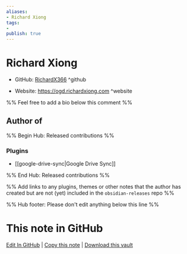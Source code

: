 ```yaml
---
aliases:
- Richard Xiong
tags:
- 
publish: true
---
```


# Richard Xiong

- GitHub: [RichardX366](https://github.com/RichardX366/) ^github
<!-- - Discord: `@` ^discord-->
- Website: <https://ogd.richardxiong.com> ^website
<!-- - [[Publish sites|Publish site]]: <https://> ^publish-->

%% Feel free to add a bio below this comment %%


## Author of

%% Begin Hub: Released contributions %%
### Plugins
- [[google-drive-sync|Google Drive Sync]]

%% End Hub: Released contributions %%

%% Add links to any plugins, themes or other notes that the author has created but are not (yet) included in the `obsidian-releases` repo %%

<!--
### Unlisted plugins
-->

<!--
### Others
-->

<!--
## Sponsor this author
-->

<!-- - [[GitHub sponsors]]: [Sponsor @RichardX366 on GitHub Sponsors](https://github.com/sponsors/RichardX366) ^github-sponsor-->
<!-- - [[Buy me a coffee]]: <https://> ^buy-me-a-coffee-->
<!-- - [[PayPal]]: <https://> ^paypal-->
<!-- - [[Patreon]]: <https://> ^patreon-->

<!--
## Follow this author
-->

<!-- - [[YouTube Channels|On YouTube]]: <https://> ^youtube-->
<!-- - Twitter: <https://> ^twitter-->
<!-- - ... -->

%% Hub footer: Please don't edit anything below this line %%

# This note in GitHub

<span class="git-footer">[Edit In GitHub](https://github.dev/obsidian-community/obsidian-hub/blob/main/01%20-%20Community/People/RichardX366.md "git-hub-edit-note") | [Copy this note](https://raw.githubusercontent.com/obsidian-community/obsidian-hub/main/01%20-%20Community/People/RichardX366.md "git-hub-copy-note") | [Download this vault](https://github.com/obsidian-community/obsidian-hub/archive/refs/heads/main.zip "git-hub-download-vault") </span>
